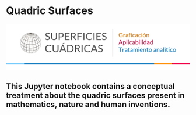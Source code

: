 # Quadric Surfaces
![Screenshot](Images/Cover2.png)
## This Jupyter notebook contains a conceptual treatment about the quadric surfaces present in mathematics, nature and human inventions. 
